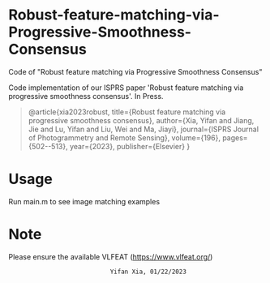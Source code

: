 # Robust-feature-matching-via-Progressive-Smoothness-Consensus
Code of "Robust feature matching via Progressive Smoothness Consensus"

Code implementation of our ISPRS paper 'Robust feature matching via progressive smoothness consensus'. In Press.

>@article{xia2023robust,
  title={Robust feature matching via progressive smoothness consensus},
  author={Xia, Yifan and Jiang, Jie and Lu, Yifan and Liu, Wei and Ma, Jiayi},
  journal={ISPRS Journal of Photogrammetry and Remote Sensing},
  volume={196},
  pages={502--513},
  year={2023},
  publisher={Elsevier}
}

# Usage

Run main.m to see image matching examples 

# Note

Please ensure the available VLFEAT (https://www.vlfeat.org/)

								Yifan Xia, 01/22/2023
